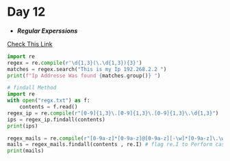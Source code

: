 # Day 12 

* ***Regular Experssions*** 

[ Check This Link  ](https://github.com/Th3Mast3rM1nd/Linux/blob/master/regular-expressions.md)
```python 
import re
regex = re.compile(r'\d{1,3}(\.\d{1,3}){3}')
matches = regex.search("This is my Ip 192.268.2.2 ")
print(f"Ip Addresse Was found {matches.group()} ")
```
```python
# findall Method 
import re
with open("regx.txt") as f:
    contents = f.read()
regex_ip = re.compile(r"[0-9]{1,3}\.[0-9]{1,3}\.[0-9]{1,3}\.\d{1,3}")
ips = regex_ip.findall(contents)
print(ips)

regex_mails = re.compile(r"[0-9a-z]*[0-9a-z]@[0-9a-z][-\w]*[0-9a-z]\.\w+")
mails = regex_mails.findall(contents , re.I) # flag re.I to Perform case-insensitive matching
print(mails)


